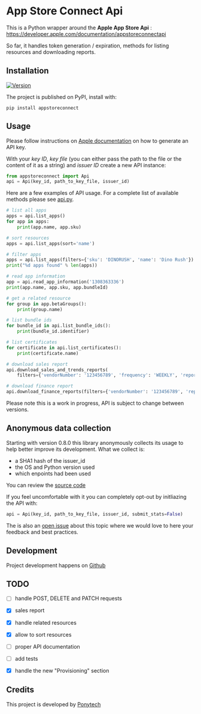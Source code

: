 App Store Connect Api
====

This is a Python wrapper around the **Apple App Store Api** : https://developer.apple.com/documentation/appstoreconnectapi

So far, it handles token generation / expiration, methods for listing resources and downloading reports. 

Installation
------------

[![Version](http://img.shields.io/pypi/v/appstoreconnect.svg?style=flat)](https://pypi.org/project/appstoreconnect/)

The project is published on PyPI, install with: 

    pip install appstoreconnect

Usage
-----

Please follow instructions on [Apple documentation](https://developer.apple.com/documentation/appstoreconnectapi/creating_api_keys_for_app_store_connect_api) on how to generate an API key.

With your *key ID*, *key file* (you can either pass the path to the file or the content of it as a string) and *issuer ID* create a new API instance:

```python
from appstoreconnect import Api
api = Api(key_id, path_to_key_file, issuer_id)
```

Here are a few examples of API usage. For a complete list of available methods please see [api.py](https://github.com/Ponytech/appstoreconnectapi/blob/master/appstoreconnect/api.py#L148).

```python
# list all apps
apps = api.list_apps()
for app in apps:
    print(app.name, app.sku)

# sort resources
apps = api.list_apps(sort='name')

# filter apps
apps = api.list_apps(filters={'sku': 'DINORUSH', 'name': 'Dino Rush'})
print("%d apps found" % len(apps))

# read app information
app = api.read_app_information('1308363336')
print(app.name, app.sku, app.bundleId)

# get a related resource
for group in app.betaGroups():
    print(group.name)

# list bundle ids
for bundle_id in api.list_bundle_ids():
    print(bundle_id.identifier)

# list certificates
for certificate in api.list_certificates():
    print(certificate.name)

# download sales report
api.download_sales_and_trends_reports(
    filters={'vendorNumber': '123456789', 'frequency': 'WEEKLY', 'reportDate': '2019-06-09'}, save_to='report.csv')

# download finance report
api.download_finance_reports(filters={'vendorNumber': '123456789', 'reportDate': '2019-06'}, save_to='finance.csv')
```

Please note this is a work in progress, API is subject to change between versions.

Anonymous data collection
-------------------------

Starting with version 0.8.0 this library anonymously collects its usage to help better improve its development. 
What we collect is:

- a SHA1 hash of the issuer_id
- the OS and Python version used
- which enpoints had been used

You can review the [source code](https://github.com/Ponytech/appstoreconnectapi/blob/b73d4314e2a9f9098f3287f57fff687563e70b28/appstoreconnect/api.py#L238)

If you feel uncomfortable with it you can completely opt-out by initliazing the API with:

```python
api = Api(key_id, path_to_key_file, issuer_id, submit_stats=False)
```

The is also an [open issue](https://github.com/Ponytech/appstoreconnectapi/issues/18) about this topic where we would love to here your feedback and best practices.


Development
-----------

Project development happens on [Github](https://github.com/Ponytech/appstoreconnectapi) 


TODO
----

* [ ] handle POST, DELETE and PATCH requests
* [X] sales report
* [X] handle related resources
* [X] allow to sort resources
* [ ] proper API documentation
* [ ] add tests
* [X] handle the new "Provisioning" section


Credits
-------

This project is developed by [Ponytech](https://ponytech.net)
